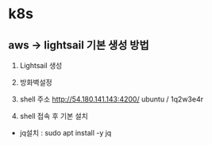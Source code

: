 # k8s

## aws -> lightsail 기본 생성 방법

1. Lightsail 생성

2. 방화벽설정

3. shell 주소
http://54.180.141.143:4200/
ubuntu / 1q2w3e4r

4. shell 접속 후 기본 설치
 - jq설치 : sudo apt install -y jq
 
